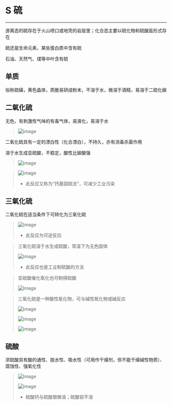 ﻿# S 硫

---

游离态的硫存在于火山喷口或地壳的岩层里；化合态主要以硫化物和硫酸盐形式存在

硫还是生命元素，某些蛋白质中含有硫

石油、天然气、煤等中叶含有硫

## 单质

俗称硫磺，黄色晶体，质脆易研成粉末，不溶于水，微溶于酒精，易溶于二硫化碳

## 二氧化硫

无色，有刺激性气味的有毒气体，易液化，易溶于水

> ![image](https://github.com/XwYuanzhang/Cloud-Note/blob/master/pics/Chem/S/硫与氧气.png)

二氧化硫具有一定的漂白性（化合漂白），不持久，亦有消毒杀菌作用

溶于水生成亚硫酸，不稳定，酸性比碳酸强

> ![image](https://github.com/XwYuanzhang/Cloud-Note/blob/master/pics/Chem/S/二氧化硫溶于水.png)

> ![image](https://github.com/XwYuanzhang/Cloud-Note/blob/master/pics/Chem/S/钙基固硫.png)
>
> * 此反应又称为“钙基固硫法”，可减少工业污染

## 三氧化硫

二氧化硫在适当条件下可转化为三氧化硫

> ![image](https://github.com/XwYuanzhang/Cloud-Note/blob/master/pics/Chem/S/二氧化硫与氧气.png)
>
> * 此反应为可逆反应

> 三氧化硫溶于水生成硫酸，常温下为无色固体
>
> ![image](https://github.com/XwYuanzhang/Cloud-Note/blob/master/pics/Chem/S/三氧化硫溶于水.png)
>
> * 此反应也是工业制硫酸的方法

> 亚硫酸催化氧化也可制得硫酸
>
> ![image](https://github.com/XwYuanzhang/Cloud-Note/blob/master/pics/Chem/S/亚硫酸催化氧化.png)

> 三氧化硫是一种酸性氧化物，可与碱性氧化物或碱反应
>
> ![image](https://github.com/XwYuanzhang/Cloud-Note/blob/master/pics/Chem/S/三氧化硫与碱性氧化物.png)
> 
> ![image](https://github.com/XwYuanzhang/Cloud-Note/blob/master/pics/Chem/S/三氧化硫与碱.png)
> 
> ![image](https://github.com/XwYuanzhang/Cloud-Note/blob/master/pics/Chem/S/三氧化硫与碳酸氢钠.png)

## 硫酸

浓硫酸具有酸的通性、脱水性、吸水性（可用作干燥剂，但不能干燥碱性物质）、腐蚀性、强氧化性

> ![image](https://github.com/XwYuanzhang/Cloud-Note/blob/master/pics/Chem/S/浓硫酸与铜.png)
>
> ![image](https://github.com/XwYuanzhang/Cloud-Note/blob/master/pics/Chem/S/浓硫酸与碳.png)
>
> * 硫酸钙与硫酸银微溶；硫酸钡不溶





